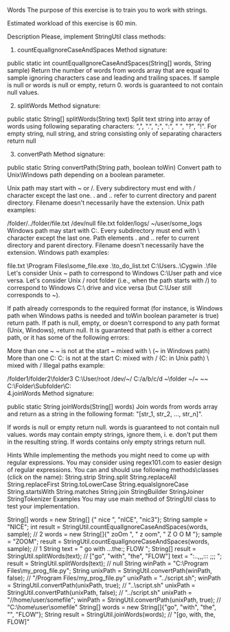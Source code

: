 Words
The purpose of this exercise is to train you to work with strings.

Estimated workload of this exercise is 60 min.

Description
Please, implement StringUtil class methods:

1. countEqualIgnoreCaseAndSpaces
Method signature:

public static int countEqualIgnoreCaseAndSpaces(String[] words, String sample)
Return the number of words from words array that are equal to sample ignoring characters case and leading and trailing spaces.
If sample is null or words is null or empty, return 0. words is guaranteed to not contain null values.

2. splitWords
Method signature:

public static String[] splitWords(String text)
Split text string into array of words using following separating characters: ",", ".", ";", ":", " ", "?", "!".
For empty string, null string, and string consisting only of separating characters return null

3. convertPath
Method signature:

public static String convertPath(String path, boolean toWin)
Convert path to Unix\Windows path depending on a boolean parameter.

Unix path may start with ~ or /. Every subdirectory must end with / character except the last one. . and .. refer to current directory and parent directory. Filename doesn't necessarily have the extension.
Unix path examples:

/folder/../folder/file.txt
/dev/null
file.txt
folder/logs/
~/user/some_logs
Windows path may start with C:. Every subdirectory must end with \ character except the last one. Path elements . and .. refer to current directory and parent directory. Filename doesn't necessarily have the extension.
Windows path examples:

file.txt
\Program Files\some_file.exe
.\to_do_list.txt
C:\Users\..\Cygwin
.\file
Let's consider Unix ~ path to correspond to Windows C:\User path and vice versa.
Let's consider Unix / root folder (i.e., when the path starts with /) to correspond to Windows C:\ drive and vice versa (but C:\User still corresponds to ~).

If path already corresponds to the required format (for instance, is Windows path when Windows paths is needed and toWin boolean parameter is true) return path.
If path is null, empty, or doesn't correspond to any path format (Unix, Windows), return null.
It is guaranteed that path is either a correct path, or it has some of the following errors:

More than one ~
~ is not at the start
~ mixed with \ (~ in Windows path)
More than one C:
C: is not at the start
C: mixed with / (C: in Unix path)
\ mixed with /
Illegal paths example:

/folder1/folder2\folder3
C:\User/root
/dev/~/
C:/a/b/c/d
~\folder
~/~
~~
C:\Folder\Subfolder\C:\
4.joinWords
Method signature:

public static String joinWords(String[] words)
Join words from words array and return as a string in the following format: "[str_1, str_2, ..., str_n]".

If words is null or empty return null. words is guaranteed to not contain null values. words may contain empty strings, ignore them, i. e. don't put them in the resulting string. If words contains only empty strings return null.

Hints
While implementing the methods you might need to come up with regular expressions. You may consider using regex101.com to easier design of regular expressions.
You can and should use following methods\classes (click on the name):
String.strip
String.split
String.replaceAll
String.replaceFirst
String.toLowerCase
String.equalsIgnoreCase
String.startsWith
String.matches
String.join
StringBuilder
StringJoiner
StringTokenizer
Examples
You may use main method of StringUtil class to test your implementation.

String[] words = new String[] {"   nice ", "nICE", "nic3"};
String sample = "NICE";
int result = StringUtil.countEqualIgnoreCaseAndSpaces(words, sample); // 2
words = new String[]{" zoOm ", " z oom", " Z O O M "};
sample = "ZOOM";
result = StringUtil.countEqualIgnoreCaseAndSpaces(words, sample); // 1
String text = " go with ...the:;        FLOW ";
String[] result = StringUtil.splitWords(text); // ["go", "with", "the", "FLOW"]
text = ":..,,,::: ;;;      ";
result = StringUtil.splitWords(text); // null
String winPath = "C:\\Program Files\\my_prog_file.py";
String unixPath = StringUtil.convertPath(winPath, false); // "/Program Files/my_prog_file.py"
unixPath = "../script.sh";
winPath = StringUtil.convertPath(unixPath, true); // "..\\script.sh"
unixPath = StringUtil.convertPath(unixPath, false); // "../script.sh"
unixPath = "//home/user/somefile";
winPath = StringUtil.convertPath(unixPath, true); // "C:\\home\\user\\somefile"
String[] words = new String[]{"go", "with", "the", "", "FLOW"};
String result = StringUtil.joinWords(words); // "[go, with, the, FLOW]"
